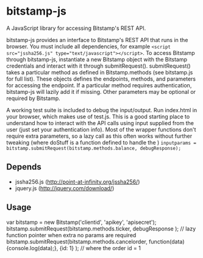 # bitstamp-js

A JavaScript library for accessing Bitstamp's REST API.

bitstamp-js provides an interface to Bitstamp's REST API that runs in the browser. You must include all dependencies, for example `<script src="jssha256.js" type="text/javascript"></script>`. To access Bitstamp through bitstamp-js, instantiate a new Bitstamp object with the Bitstamp credentials and interact with it through submitRequest(). submitRequest() takes a particular method as defined in Bitstamp.methods (see bitstamp.js for full list). These objects defines the endpoints, methods, and parameters for accessing the endpoint. If a particular method requires authentication, bitstamp-js will lazily add it if missing. Other parameters may be optional or required by Bitstamp.

A working test suite is included to debug the input/output. Run index.html in your browser, which makes use of test.js. This is a good starting place to understand how to interact with the API calls using input supplied from the user (just set your authentication info). Most of the wrapper functions don't require extra parameters, so a lazy call as this often works without further tweaking (where doStuff is a function defined to handle the )
`inputparams = bitstamp.submitRequest(bitstamp.methods.balance, debugResponse);`

## Depends
* jssha256.js (http://point-at-infinity.org/jssha256/)
* jquery.js (http://jquery.com/download/)

## Usage
var bitstamp = new Bitstamp('clientid', 'apikey', 'apisecret');
bitstamp.submitRequest(bitstamp.methods.ticker, debugResponse ); // lazy function pointer when extra no params are required
bitstamp.submitRequest(bitstamp.methods.cancelorder, function(data){console.log(data);}, {id: 1} ); // where the order id = 1
